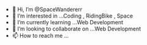 - 👋 Hi, I’m @SpaceWandererr
- 👀 I’m interested in ...Coding , RidingBike , Space
- 🌱 I’m currently learning ...Web Development
- 💞️ I’m looking to collaborate on ...Web Development
- 📫 How to reach me ... 

<!---
SpaceWandererr/SpaceWandererr is a ✨ special ✨ repository because its `README.md` (this file) appears on your GitHub profile.
You can click the Preview link to take a look at your changes.
--->

